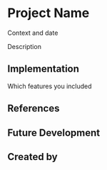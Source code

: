 # Project Name
Context and date

Description

## Implementation
Which features you included

## References

## Future Development

## Created by

